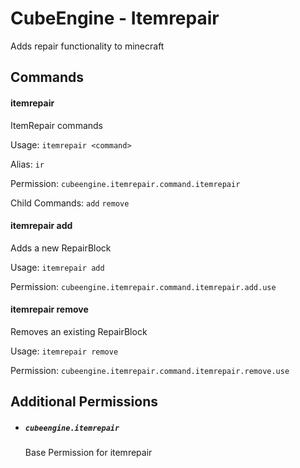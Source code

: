 # CubeEngine - Itemrepair

Adds repair functionality to minecraft

## Commands

#### itemrepair

ItemRepair commands

Usage: `itemrepair <command>`

Alias:
`ir`

Permission: `cubeengine.itemrepair.command.itemrepair`

Child Commands:
`add`
`remove`

#### itemrepair add

Adds a new RepairBlock

Usage: `itemrepair add `

Permission: `cubeengine.itemrepair.command.itemrepair.add.use`

#### itemrepair remove

Removes an existing RepairBlock

Usage: `itemrepair remove `

Permission: `cubeengine.itemrepair.command.itemrepair.remove.use`

## Additional Permissions

 - ##### `cubeengine.itemrepair`
   Base Permission for itemrepair

